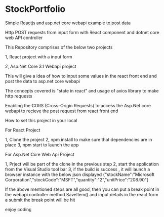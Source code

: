 # StockPortfolio
Simple Reactjs and asp.net core webapi example to post data

Http POST requests from input form with React component and dotnet core web API controller

This Repository comprises of the below two projects 

1,  React project with a input form

2, Asp.Net Core 3.1 Webapi project


This will give a idea of how to input some values in the react front end and post the data to asp.net core webapi

The concepts covered is  "state in react" and usage of  axios library to make http requests

Enabling the CORS (Cross-Origin Requests) to access the Asp.Net core webapi to recieve the post request from react front end 


How to set this project in your local 

For React Project 

1, Clone the project
2, npm install to make sure that dependencies are in place 
3, npm start  to launch the app

For Asp.Net Core Web Api Project 

1, Prject will be part of the clone in the previous step
2, start the application from the Visual Studio tool bar 
3, if the build is success , it will launch a browser instance with the below json displayed 
{"stockName":"Microsoft Corporation","stockCode":"MSFT","quantity":"2","unitPrice":"208.90"}


If the above mentioned steps are all good, then you can put a break point in the webapi controller method SaveItem() and input details in the react form a submit 
the break point will be hit

enjoy coding 




